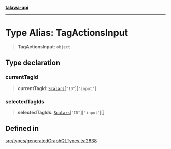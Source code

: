 [**talawa-api**](../../../README.md)

***

# Type Alias: TagActionsInput

> **TagActionsInput**: `object`

## Type declaration

### currentTagId

> **currentTagId**: [`Scalars`](Scalars.md)\[`"ID"`\]\[`"input"`\]

### selectedTagIds

> **selectedTagIds**: [`Scalars`](Scalars.md)\[`"ID"`\]\[`"input"`\][]

## Defined in

[src/types/generatedGraphQLTypes.ts:2838](https://github.com/Suyash878/talawa-api/blob/e4413cec641a837926071678fed3c7f67234e31e/src/types/generatedGraphQLTypes.ts#L2838)
